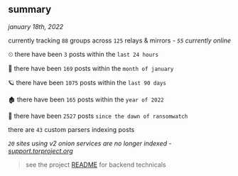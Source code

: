 
## summary
_january 18th, 2022_

currently tracking `88` groups across `125` relays & mirrors - _`55` currently online_

⏲ there have been `3` posts within the `last 24 hours`

🦈 there have been `169` posts within the `month of january`

🪐 there have been `1075` posts within the `last 90 days`

🏚 there have been `165` posts within the `year of 2022`

🦕 there have been `2527` posts `since the dawn of ransomwatch`

there are `43` custom parsers indexing posts

_`20` sites using v2 onion services are no longer indexed - [support.torproject.org](https://support.torproject.org/onionservices/v2-deprecation/)_

> see the project [README](https://github.com/thetanz/ransomwatch#ransomwatch--) for backend technicals
